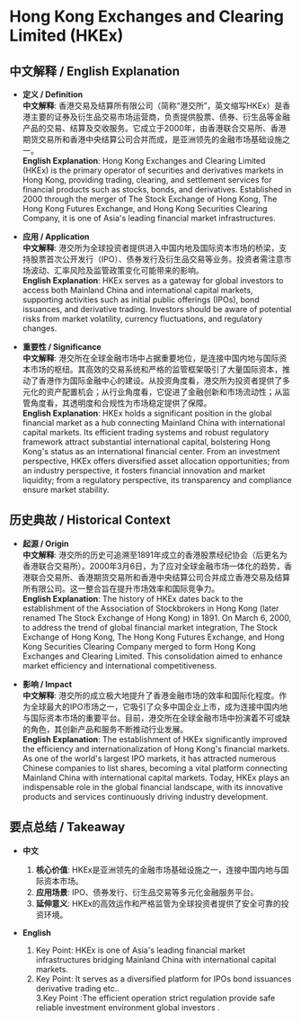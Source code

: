 # Hong Kong Exchanges and Clearing Limited (HKEx)

## 中文解释 / English Explanation

* **定义 / Definition**  
  **中文解释**: 香港交易及结算所有限公司（简称“港交所”，英文缩写HKEx）是香港主要的证券及衍生品交易市场运营商，负责提供股票、债券、衍生品等金融产品的交易、结算及交收服务。它成立于2000年，由香港联合交易所、香港期货交易所和香港中央结算公司合并而成，是亚洲领先的金融市场基础设施之一。  
  **English Explanation**: Hong Kong Exchanges and Clearing Limited (HKEx) is the primary operator of securities and derivatives markets in Hong Kong, providing trading, clearing, and settlement services for financial products such as stocks, bonds, and derivatives. Established in 2000 through the merger of The Stock Exchange of Hong Kong, The Hong Kong Futures Exchange, and Hong Kong Securities Clearing Company, it is one of Asia's leading financial market infrastructures.

* **应用 / Application**  
  **中文解释**: 港交所为全球投资者提供进入中国内地及国际资本市场的桥梁，支持股票首次公开发行（IPO）、债券发行及衍生品交易等业务。投资者需注意市场波动、汇率风险及监管政策变化可能带来的影响。  
  **English Explanation**: HKEx serves as a gateway for global investors to access both Mainland China and international capital markets, supporting activities such as initial public offerings (IPOs), bond issuances, and derivative trading. Investors should be aware of potential risks from market volatility, currency fluctuations, and regulatory changes.

* **重要性 / Significance**  
  **中文解释**: 港交所在全球金融市场中占据重要地位，是连接中国内地与国际资本市场的枢纽。其高效的交易系统和严格的监管框架吸引了大量国际资本，推动了香港作为国际金融中心的建设。从投资角度看，港交所为投资者提供了多元化的资产配置机会；从行业角度看，它促进了金融创新和市场流动性；从监管角度看，其透明度和合规性为市场稳定提供了保障。  
  **English Explanation**: HKEx holds a significant position in the global financial market as a hub connecting Mainland China with international capital markets. Its efficient trading systems and robust regulatory framework attract substantial international capital, bolstering Hong Kong's status as an international financial center. From an investment perspective, HKEx offers diversified asset allocation opportunities; from an industry perspective, it fosters financial innovation and market liquidity; from a regulatory perspective, its transparency and compliance ensure market stability.

## 历史典故 / Historical Context

* **起源 / Origin**  
  **中文解释**: 港交所的历史可追溯至1891年成立的香港股票经纪协会（后更名为香港联合交易所）。2000年3月6日，为了应对全球金融市场一体化的趋势，香港联合交易所、香港期货交易所和香港中央结算公司合并成立香港交易及结算所有限公司。这一整合旨在提升市场效率和国际竞争力。  
  **English Explanation**: The history of HKEx dates back to the establishment of the Association of Stockbrokers in Hong Kong (later renamed The Stock Exchange of Hong Kong) in 1891. On March 6, 2000, to address the trend of global financial market integration, The Stock Exchange of Hong Kong, The Hong Kong Futures Exchange, and Hong Kong Securities Clearing Company merged to form Hong Kong Exchanges and Clearing Limited. This consolidation aimed to enhance market efficiency and international competitiveness.

* **影响 / Impact**  
  **中文解释**: 港交所的成立极大地提升了香港金融市场的效率和国际化程度。作为全球最大的IPO市场之一，它吸引了众多中国企业上市，成为连接中国内地与国际资本市场的重要平台。目前，港交所在全球金融市场中扮演着不可或缺的角色，其创新产品和服务不断推动行业发展。  
  **English Explanation**: The establishment of HKEx significantly improved the efficiency and internationalization of Hong Kong's financial markets. As one of the world's largest IPO markets, it has attracted numerous Chinese companies to list shares, becoming a vital platform connecting Mainland China with international capital markets. Today, HKEx plays an indispensable role in the global financial landscape, with its innovative products and services continuously driving industry development.

## 要点总结 / Takeaway

* **中文**  
  1. **核心价值**: HKEx是亚洲领先的金融市场基础设施之一，连接中国内地与国际资本市场。  
  2. **应用场景**: IPO、债券发行、衍生品交易等多元化金融服务平台。  
  3. **延伸意义**: HKEx的高效运作和严格监管为全球投资者提供了安全可靠的投资环境。

* **English**  
  1. Key Point: HKEx is one of Asia's leading financial market infrastructures bridging Mainland China with international capital markets.  
  2. Key Point: It serves as a diversified platform for IPOs bond issuances derivative trading etc..   
3.Key Point :The efficient operation strict regulation provide safe reliable investment environment global investors .